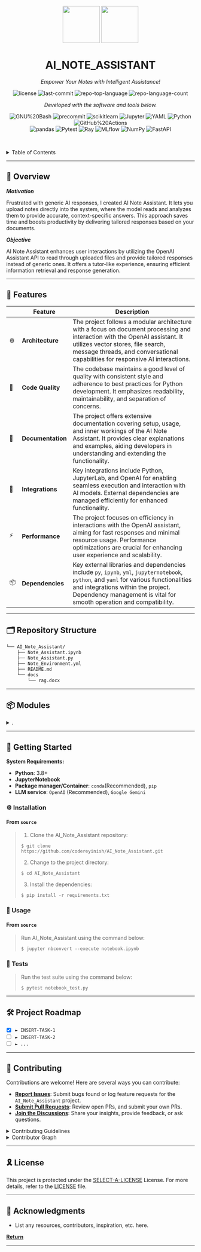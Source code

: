 <p align="center">
  <img src="https://img.icons8.com/?size=512&id=55494&format=png" width="99">
  <img src="https://img.icons8.com/?size=512&id=kTuxVYRKeKEY&format=png" width="99">
</p>
<p align="center">
    <h1 align="center">AI_NOTE_ASSISTANT</h1>
</p>
<p align="center">
    <em>Empower Your Notes with Intelligent Assistance!</em>
</p>
<p align="center">
	<img src="https://img.shields.io/github/license/codereyinish/AI_Note_Assistant?style=flat&logo=opensourceinitiative&logoColor=white&color=c125ff" alt="license">
	<img src="https://img.shields.io/github/last-commit/codereyinish/AI_Note_Assistant?style=flat&logo=git&logoColor=white&color=c125ff" alt="last-commit">
	<img src="https://img.shields.io/github/languages/top/codereyinish/AI_Note_Assistant?style=flat&color=c125ff" alt="repo-top-language">
	<img src="https://img.shields.io/github/languages/count/codereyinish/AI_Note_Assistant?style=flat&color=c125ff" alt="repo-language-count">
</p>
<p align="center">
    <em>Developed with the software and tools below.</em>
</p>
<p align="center">
	<img src="https://img.shields.io/badge/GNU%20Bash-4EAA25.svg?style=flat&logo=GNU-Bash&logoColor=white" alt="GNU%20Bash">
	<img src="https://img.shields.io/badge/precommit-FAB040.svg?style=flat&logo=pre-commit&logoColor=black" alt="precommit">
	<img src="https://img.shields.io/badge/scikitlearn-F7931E.svg?style=flat&logo=scikit-learn&logoColor=white" alt="scikitlearn">
	<img src="https://img.shields.io/badge/Jupyter-F37626.svg?style=flat&logo=Jupyter&logoColor=white" alt="Jupyter">
	<img src="https://img.shields.io/badge/YAML-CB171E.svg?style=flat&logo=YAML&logoColor=white" alt="YAML">
	<img src="https://img.shields.io/badge/Python-3776AB.svg?style=flat&logo=Python&logoColor=white" alt="Python">
	<img src="https://img.shields.io/badge/GitHub%20Actions-2088FF.svg?style=flat&logo=GitHub-Actions&logoColor=white" alt="GitHub%20Actions">
	<br>
	<img src="https://img.shields.io/badge/pandas-150458.svg?style=flat&logo=pandas&logoColor=white" alt="pandas">
	<img src="https://img.shields.io/badge/Pytest-0A9EDC.svg?style=flat&logo=Pytest&logoColor=white" alt="Pytest">
	<img src="https://img.shields.io/badge/Ray-028CF0.svg?style=flat&logo=Ray&logoColor=white" alt="Ray">
	<img src="https://img.shields.io/badge/MLflow-0194E2.svg?style=flat&logo=MLflow&logoColor=white" alt="MLflow">
	<img src="https://img.shields.io/badge/NumPy-013243.svg?style=flat&logo=NumPy&logoColor=white" alt="NumPy">
	<img src="https://img.shields.io/badge/FastAPI-009688.svg?style=flat&logo=FastAPI&logoColor=white" alt="FastAPI">
</p>

<br><!-- TABLE OF CONTENTS -->
<details>
  <summary>Table of Contents</summary><br>
	
- [📍 Overview](#-overview)
- [📦 Features](#-features)
- [📂 Repository Structure](#-repository-structure)
- [🧩 Modules](#-modules)
- [🚀 Getting Started](#-getting-started)
  - [⚙️ Install](#-install)
  - [► Using mlops-course](#-using-mlops-course)
  - [🧪 Tests](#-tests)
- [🛠 Project Roadmap](#-project-roadmap)
- [🤝 Contributing](#-contributing)
- [📄 License](#-license)
- [👏 Acknowledgments](#-acknowledgments)
</details>
<hr>


## 📍 Overview

***Motivation***

Frustrated with generic AI responses, I created AI Note Assistant. It lets you upload notes directly into the system, where the model reads and analyzes them to provide accurate, context-specific answers. This approach saves time and boosts productivity by delivering tailored responses based on your documents.


***Objective***


AI Note Assistant enhances user interactions by utilizing the OpenAI Assistant API to read through uploaded files and provide tailored responses instead of generic ones. It offers a tutor-like experience, ensuring efficient information retrieval and response generation.



---

## 🧩 Features

|    |   Feature         | Description |
|----|-------------------|---------------------------------------------------------------|
| ⚙️  | **Architecture**  | The project follows a modular architecture with a focus on document processing and interaction with the OpenAI assistant. It utilizes vector stores, file search, message threads, and conversational capabilities for responsive AI interactions. |
| 🔩 | **Code Quality**  | The codebase maintains a good level of quality with consistent style and adherence to best practices for Python development. It emphasizes readability, maintainability, and separation of concerns. |
| 📄 | **Documentation** | The project offers extensive documentation covering setup, usage, and inner workings of the AI Note Assistant. It provides clear explanations and examples, aiding developers in understanding and extending the functionality. |
| 🔌 | **Integrations**  | Key integrations include Python, JupyterLab, and OpenAI for enabling seamless execution and interaction with AI models. External dependencies are managed efficiently for enhanced functionality. |
| ⚡️  | **Performance**   | The project focuses on efficiency in interactions with the OpenAI assistant, aiming for fast responses and minimal resource usage. Performance optimizations are crucial for enhancing user experience and scalability. |
| 📦 | **Dependencies**  | Key external libraries and dependencies include `py`, `ipynb`, `yml`, `jupyternotebook`, `python`, and `yaml` for various functionalities and integrations within the project. Dependency management is vital for smooth operation and compatibility. |

---

## 🗂️ Repository Structure

```sh
└── AI_Note_Assistant/
    ├── Note_Assistant.ipynb
    ├── Note_Assistant.py
    ├── Note_Environment.yml
    ├── README.md
    └── docs
        └── rag.docx
```

---

## 📦 Modules

<details closed><summary>.</summary>

| File                                                                                                           | Summary                                                                                                                                                                                                                                                                                                                                     |
| ---                                                                                                            | ---                                                                                                                                                                                                                                                                                                                                         |
| [Note_Environment.yml](https://github.com/codereyinish/AI_Note_Assistant.git/blob/master/Note_Environment.yml) | Defines environment dependencies with Python, JupyterLab, and OpenAI for the AI Note Assistant project, ensuring seamless execution and interaction with AI models within a controlled environment.                                                                                                                                         |
| [Note_Assistant.py](https://github.com/codereyinish/AI_Note_Assistant.git/blob/master/Note_Assistant.py)       | Implements a document reader and responder tool within the OpenAI assistant. Configures vector stores, uploads files, sets up assistants with file search capability, initiates message threads, runs conversations, and retrieves responses tailored to provided document content for user queries.                                        |
| [Note_Assistant.ipynb](https://github.com/codereyinish/AI_Note_Assistant.git/blob/master/Note_Assistant.ipynb) | Improves OpenAI assistant by tailoring responses to provided document content. Implements knowledge retrieval with file search capability, generating contextually appropriate responses. Integrates document chunking, vector databases, semantic search, and blends retrieved information with original content for tutor-like responses. |

</details>

---

## 🚀 Getting Started

**System Requirements:**

* **Python**: 3.8+
* **JupyterNotebook**
* **Package manager/Container**: `conda`(Recommended), `pip`
* **LLM service**: `OpenAI` (Recommended), `Google Gemini`

### ⚙️ Installation

<h4>From <code>source</code></h4>

> 1. Clone the AI_Note_Assistant repository:
>
> ```console
> $ git clone https://github.com/codereyinish/AI_Note_Assistant.git
> ```
>
> 2. Change to the project directory:
> ```console
> $ cd AI_Note_Assistant
> ```
>
> 3. Install the dependencies:
> ```console
> $ pip install -r requirements.txt
> ```

### 🤖 Usage

<h4>From <code>source</code></h4>

> Run AI_Note_Assistant using the command below:
> ```console
> $ jupyter nbconvert --execute notebook.ipynb
> ```

### 🧪 Tests

> Run the test suite using the command below:
> ```console
> $ pytest notebook_test.py
> ```

---

## 🛠 Project Roadmap

- [X] `► INSERT-TASK-1`
- [ ] `► INSERT-TASK-2`
- [ ] `► ...`

---

## 🤝 Contributing

Contributions are welcome! Here are several ways you can contribute:

- **[Report Issues](https://github.com/codereyinish/AI_Note_Assistant.git/issues)**: Submit bugs found or log feature requests for the `AI_Note_Assistant` project.
- **[Submit Pull Requests](https://github.com/codereyinish/AI_Note_Assistant.git/blob/main/CONTRIBUTING.md)**: Review open PRs, and submit your own PRs.
- **[Join the Discussions](https://github.com/codereyinish/AI_Note_Assistant.git/discussions)**: Share your insights, provide feedback, or ask questions.

<details closed>
<summary>Contributing Guidelines</summary>

1. **Fork the Repository**: Start by forking the project repository to your github account.
2. **Clone Locally**: Clone the forked repository to your local machine using a git client.
   ```sh
   git clone https://github.com/codereyinish/AI_Note_Assistant.git
   ```
3. **Create a New Branch**: Always work on a new branch, giving it a descriptive name.
   ```sh
   git checkout -b new-feature-x
   ```
4. **Make Your Changes**: Develop and test your changes locally.
5. **Commit Your Changes**: Commit with a clear message describing your updates.
   ```sh
   git commit -m 'Implemented new feature x.'
   ```
6. **Push to github**: Push the changes to your forked repository.
   ```sh
   git push origin new-feature-x
   ```
7. **Submit a Pull Request**: Create a PR against the original project repository. Clearly describe the changes and their motivations.
8. **Review**: Once your PR is reviewed and approved, it will be merged into the main branch. Congratulations on your contribution!
</details>

<details closed>
<summary>Contributor Graph</summary>
<br>
<p align="center">
   <a href="https://github.com{/codereyinish/AI_Note_Assistant.git/}graphs/contributors">
      <img src="https://contrib.rocks/image?repo=codereyinish/AI_Note_Assistant.git">
   </a>
</p>
</details>

---

## 🎗 License

This project is protected under the [SELECT-A-LICENSE](https://choosealicense.com/licenses) License. For more details, refer to the [LICENSE](https://choosealicense.com/licenses/) file.

---

## 🔗 Acknowledgments

- List any resources, contributors, inspiration, etc. here.

[**Return**](#-overview)

---
